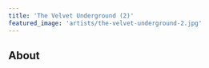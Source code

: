 ```yaml
---
title: 'The Velvet Underground (2)'
featured_image: 'artists/the-velvet-underground-2.jpg'
---
```


## About


